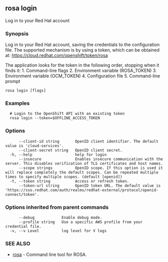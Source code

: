 ## rosa login

Log in to your Red Hat account

### Synopsis

Log in to your Red Hat account, saving the credentials to the configuration file.
The supported mechanism is by using a token, which can be obtained at: https://cloud.redhat.com/openshift/token/rosa

The application looks for the token in the following order, stopping when it finds it:
	1. Command-line flags
	2. Environment variable (ROSA_TOKEN)
	3. Environment variable (OCM_TOKEN)
	4. Configuration file
	5. Command-line prompt


```
rosa login [flags]
```

### Examples

```
  # Login to the OpenShift API with an existing token
  rosa login --token=$OFFLINE_ACCESS_TOKEN
```

### Options

```
      --client-id string       OpenID client identifier. The default value is 'cloud-services'.
      --client-secret string   OpenID client secret.
  -h, --help                   help for login
      --insecure               Enables insecure communication with the server. This disables verification of TLS certificates and host names.
      --scope strings          OpenID scope. If this option is used it will replace completely the default scopes. Can be repeated multiple times to specify multiple scopes. (default [openid])
  -t, --token string           Access or refresh token.
      --token-url string       OpenID token URL. The default value is 'https://sso.redhat.com/auth/realms/redhat-external/protocol/openid-connect/token'.
```

### Options inherited from parent commands

```
      --debug            Enable debug mode.
      --profile string   Use a specific AWS profile from your credential file.
  -v, --v Level          log level for V logs
```

### SEE ALSO

* [rosa](rosa.md)	 - Command line tool for ROSA.

